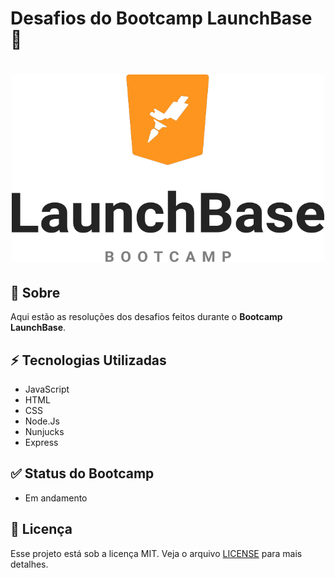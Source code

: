 # Desafios do Bootcamp LaunchBase :rocket:


<h1 align=center>
<img src="Img/LaunchBase.png" width= 500px height=300px>
</h1>

## 📜 Sobre
Aqui estão as resoluções dos desafios feitos durante o **Bootcamp LaunchBase**.



## ⚡ Tecnologias Utilizadas 
- JavaScript
- HTML
- CSS
- Node.Js
- Nunjucks
- Express

## ✅ Status do Bootcamp
- Em andamento

## 📝 Licença
Esse projeto está sob a licença MIT. Veja o arquivo [LICENSE](LICENSE) para mais detalhes.
